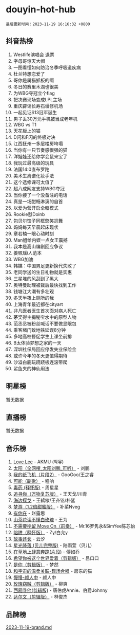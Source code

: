 # douyin-hot-hub

`最后更新时间：2023-11-19 16:16:32 +0800`

## 抖音热榜

1. Westlife演唱会 退票
1. 字母哥惊天大帽
1. 一图看懂如何防治冬季呼吸道疾病
1. 杜兰特想恋爱了
1. 哥你是属猫抓板的啊
1. 冬日的赛里木湖也很美
1. 为WBG夺冠立个flag
1. 把决赛现场变成LPL主场
1. 重庆辟谣长寿石堰修机场
1. 一起见证S13冠军诞生
1. 男子丢30万元手机被当成老年机
1. WBG vs T1
1. 天花板上的猫
1. D闪和F闪的终极对决
1. 江西抚州一多层楼房垮塌
1. 当你有一只节奏感很强的猫
1. 洋娃娃还给你学会鼠来宝了
1. 我玩过最高级的玩具
1. 法国14:0直布罗陀
1. 美术生离谱化妆手法
1. 这个选修课可太值了
1. 超八成网友支持WBG夺冠
1. 当你接了一个没备注的电话
1. 真是一场酣畅淋漓的自首
1. 以爱为营开启全糖模式
1. Rookie怼Doinb
1. 包贝尔饺子同框憋笑尬舞
1. 妈妈每天早晨起床现状
1. 章若楠一眼心动时刻
1. Man姐给内娱一点女王震撼
1. 我本是高山编剧回应争议
1. 姜珮瑶i人范本
1. WBG加油
1. 韩媒：中国男足更新换代失败了
1. 老同学送的生日礼物就是实惠
1. 三星堆的风刮到了黑大
1. 奥特曼助理被裁后最快找到工作
1. 钱塘江大潮有多壮观
1. 冬天半夜上厕所的我
1. 上海青年最近都在cityart
1. 非凡医者医生首次面对病人死亡
1. 茅奖得主揭秘宝水中的原型人物
1. 范丞丞被粉丝喊话不要做显眼包
1. 乘客堵门致地铁延误8分钟
1. 多地高校督促学生上课坐前排
1. B太体验梦想之家的一天
1. 深圳社保局回应停发失业保险金
1. 或许今年的冬天更值得期待
1. 沙溢白鹿玩跷跷板连滚带爬
1. 鲨鱼夹的神仙用法

## 明星榜

暂无数据

## 直播榜

暂无数据

## 音乐榜

1. [Love Lee](https://sf6-cdn-tos.douyinstatic.com/obj/tos-cn-ve-2774/o05GbkJGbCBTdDnMtB0fwOYgkeZp23vrWQDQBS) - AKMU (악뮤)
1. [太阳（全网搜_太阳刘鹏_可听）](https://sf3-cdn-tos.douyinstatic.com/obj/tos-cn-ve-2774/ogWbyIQnlBFImVbeDocRdCIYtBHlbJXgfZMvgz) - 刘鹏
1. [我的纸飞机（片段2）](https://sf3-cdn-tos.douyinstatic.com/obj/tos-cn-ve-2774/oM2ZrKcg2CD5AeRB2gkeXOFB1IxAGJdZPazYHf) - GooGoo/王之睿
1. [可能（副歌）](https://sf3-cdn-tos.douyinstatic.com/obj/tos-cn-ve-2774/cde1731888894259b333569393c2fb51) - 程响
1. [毒药 (释怀版)](https://sf3-cdn-tos.douyinstatic.com/obj/tos-cn-ve-2774/oYILMEAzspdZBIzy4frJNB8ZHPHWAhiwowd4Ad) - 周星星
1. [追寻你（万物复苏版）](https://sf6-cdn-tos.douyinstatic.com/obj/tos-cn-ve-2774/oYeAZJsbjIDit9APmBg8u6uDUQnHmoCf3gbo74) - 王天戈/川青
1. [海边探戈](https://sf6-cdn-tos.douyinstatic.com/obj/tos-cn-ve-2774/os9gE0VQCGqt6VQkZDyBBYvfSDY0QFe3vVmubn) - 王鹤棣/王齐铭/朴鲨
1. [梦游（1.2倍甜蜜版）](https://sf3-cdn-tos.douyinstatic.com/obj/tos-cn-ve-2774/o4gyAUm8hwufoEABmwVIiQtHsFuGzAEEWtNMzo) - 补菜Nveg
1. [有你在](https://sf6-cdn-tos.douyinstatic.com/obj/tos-cn-ve-2774/o8zImmNsI8B0yfAW5FKAB1oBhkMAlIrwsZEi1V) - 赵露思
1. [山茶花读不懂白玫瑰](https://sf3-cdn-tos.douyinstatic.com/obj/tos-cn-ve-2774/osfn8B7DktrRHEPJgPCfDbw7QDQEkwC16BxZg9) - 王为
1. [不需要挽留 Move On（前奏）](https://sf6-cdn-tos.douyinstatic.com/obj/tos-cn-ve-2774/ooCBhgCCkF4nExzQL9WZSUbitfA8IsDkgQIYhe) - Mr.16罗隽永&SimYee陈芯怡
1. [陷阱（释怀版）](https://sf6-cdn-tos.douyinstatic.com/obj/tos-cn-ve-2774/oE8C21LeZrzKLDFfQYgMzx4GAIHageG5IzayY7) - Zy/白允y
1. [故事还长](https://sf3-cdn-tos.douyinstatic.com/obj/tos-cn-ve-2774/30a26758c8594f0ab81ac675c33ee2c5) - 云汐
1. [星光降落 (贝儿完整版)](https://sf3-cdn-tos.douyinstatic.com/obj/tos-cn-ve-2774/okwB9hAwyAtsFFkFBzAX1hOOfQuIoMNs0W2Mwr) - 陆雨萱（贝儿）
1. [在草地上肆意奔跑(片段)](https://sf3-cdn-tos.douyinstatic.com/obj/tos-cn-ve-2774/8831d494742f45dabdfa8adb8b817259) - 傅如乔
1. [希望你被这个世界爱着（剪辑版）](https://sf6-cdn-tos.douyinstatic.com/obj/tos-cn-ve-2774/oo4H3BfEygN7l7bQaMBOZHCQ1eI4FqtED5skQ2) - 吕口口
1. [是你（剪辑版）](https://sf6-cdn-tos.douyinstatic.com/obj/tos-cn-ve-2774/46019dae783c4c969944217fe1cfafc4) - 梦然
1. [和宇宙的温柔关联-现场合唱](https://sf3-cdn-tos.douyinstatic.com/obj/tos-cn-ve-2774/o0hONGDYQBgk0e5bqDeQOonVmncA6tC2nBwZLT) - 房东的猫
1. [慢慢-颜人中](https://sf6-cdn-tos.douyinstatic.com/obj/tos-cn-ve-2774/ocjHNfBXdBxQNC8ZGAeoLMFTUgtBg8bkExunDC) - 颜人中
1. [玫瑰窃贼（剪辑版）](https://sf3-cdn-tos.douyinstatic.com/obj/tos-cn-ve-2774/oMqAsB3ixIhSWqAJOAwf3a0hU2zKJLBolQtFlI) - 柳爽
1. [西厢寻他(剪辑版)](https://sf3-cdn-tos.douyinstatic.com/obj/tos-cn-ve-2774/oUsAVfAQKlRNxEv5qxvIB8o5qmIWUcXbzJKJhw) - 唐伯虎Annie、伯爵Johnny
1. [达尔文（剪辑版）](https://sf6-cdn-tos.douyinstatic.com/obj/tos-cn-ve-2774/oQuPQQmEgnCeZsgKQ78VBZjNVtegzBGpoSbQPD) - 林俊杰

## 品牌榜

[2023-11-19-brand.md](2023-11-19-brand.md)
